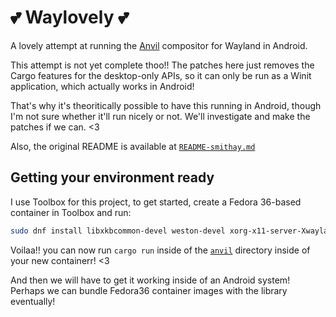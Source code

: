 # 💕 Waylovely 💕
A lovely attempt at running the [Anvil](https://github.com/Smithay/smithay) compositor for Wayland in Android.

This attempt is not yet complete thoo!! The patches here just removes the Cargo features for the desktop-only APIs, so it can only be run as a Winit application, which actually works in Android!

That's why it's theoritically possible to have this running in Android, though I'm not sure whether it'll run nicely or not. We'll investigate and make the patches if we can. <3

Also, the original README is available at [`README-smithay.md`](./README-smithay.md)

## Getting your environment ready
I use Toolbox for this project, to get started, create a Fedora 36-based container in Toolbox and run: 
```sh
sudo dnf install libxkbcommon-devel weston-devel xorg-x11-server-Xwayland
```
Voilaa!! you can now run `cargo run` inside of the [`anvil`](./anvil) directory inside of your new containerr! <3

And then we will have to get it working inside of an Android system! Perhaps we can bundle Fedora36 container images with the library eventually!
